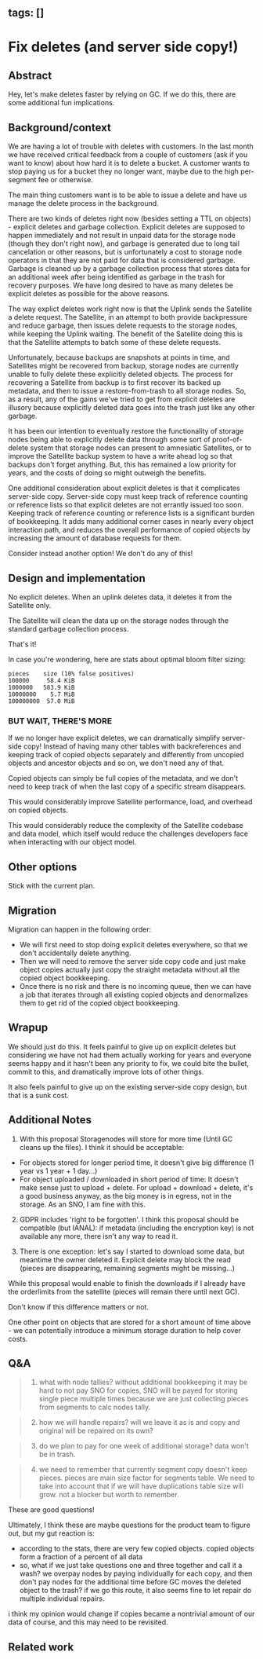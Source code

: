 tags: []
---

# Fix deletes (and server side copy!)

## Abstract

Hey, let's make deletes faster by relying on GC. If we do this, there are some
additional fun implications.

## Background/context

We are having a lot of trouble with deletes with customers. In the last month
we have received critical feedback from a couple of customers (ask if you want
to know) about how hard it is to delete a bucket. A customer wants to stop
paying us for a bucket they no longer want, maybe due to the high per-segment
fee or otherwise.

The main thing customers want is to be able to issue a delete and have us
manage the delete process in the background.

There are two kinds of deletes right now (besides setting a TTL on objects) - explicit deletes and garbage
collection. Explicit deletes are supposed to happen immediately and not result
in unpaid data for the storage node (though they don't right now), and garbage
is generated due to long tail cancelation or other reasons, but is unfortunately
a cost to storage node operators in that they are not paid for data that is
considered garbage. Garbage is cleaned up by a garbage collection process that
stores data for an additional week after being identified as garbage in the
trash for recovery purposes. We have long desired to have as many deletes be
explicit deletes as possible for the above reasons.

The way explict deletes work right now is that the Uplink sends the Satellite a
delete request. The Satellite, in an attempt to both provide backpressure and
reduce garbage, then issues delete requests to the storage nodes, while keeping
the Uplink waiting. The benefit of the Satellite doing this is that the
Satellite attempts to batch some of these delete requests.

Unfortunately, because backups are snapshots at points in time, and Satellites
might be recovered from backup, storage nodes are currently unable to fully
delete these explicitly deleted objects. The process for recovering a Satellite
from backup is to first recover its backed up metadata, and then to issue a
restore-from-trash to all storage nodes. So, as a result, any of the gains we've
tried to get from explicit deletes are illusory because explicitly deleted data
goes into the trash just like any other garbage.

It has been our intention to eventually restore the functionality of storage
nodes being able to explicitly delete data through some sort of proof-of-delete
system that storage nodes can present to amnesiatic Satellites, or to improve
the Satellite backup system to have a write ahead log so that backups don't
forget anything. But, this has remained a low priority for years, and the
costs of doing so might outweigh the benefits.

One additional consideration about explicit deletes is that it complicates
server-side copy. Server-side copy must keep track of reference counting or
reference lists so that explicit deletes are not errantly issued too soon.
Keeping track of reference counting or reference lists is a significant burden
of bookkeeping. It adds many additional corner cases in nearly every object
interaction path, and reduces the overall performance of copied objects by
increasing the amount of database requests for them.

Consider instead another option! We don't do any of this!

## Design and implementation

No explicit deletes. When an uplink deletes data, it deletes it from the
Satellite only.

The Satellite will clean the data up on the storage nodes through the standard
garbage collection process.

That's it!

In case you're wondering, here are stats about optimal bloom filter sizing:

```
pieces    size (10% false positives)
100000     58.4 KiB
1000000   583.9 KiB
10000000    5.7 MiB
100000000  57.0 MiB
```

### BUT WAIT, THERE'S MORE

If we no longer have explicit deletes, we can dramatically simplify server-side
copy! Instead of having many other tables with backreferences and keeping track
of copied objects separately and differently from uncopied objects and ancestor
objects and so on, we don't need any of that.

Copied objects can simply be full copies of the metadata, and we don't need to
keep track of when the last copy of a specific stream disappears.

This would considerably improve Satellite performance, load, and overhead on
copied objects.

This would considerably reduce the complexity of the Satellite codebase and data
model, which itself would reduce the challenges developers face when interacting
with our object model.

## Other options

Stick with the current plan.

## Migration

Migration can happen in the following order:

 * We will first need to stop doing explicit deletes everywhere, so that
   we don't accidentally delete anything.
 * Then we will need to remove the server side copy code and just make object
   copies actually just copy the straight metadata without all the copied object
   bookkeeping.
 * Once there is no risk and there is no incoming queue, then we can have a job
   that iterates through all existing copied objects and denormalizes them to
   get rid of the copied object bookkeeping.

## Wrapup

We should just do this. It feels painful to give up on explicit deletes but
considering we have not had them actually working for years and everyone seems
happy and it hasn't been any priority to fix, we could bite the bullet, commit
to this, and dramatically improve lots of other things.

It also feels painful to give up on the existing server-side copy design, but
that is a sunk cost.

## Additional Notes

1. With this proposal Storagenodes will store for more time (Until GC cleans up the files). I think it should be acceptable:

 * For objects stored for longer period time, it doesn't give big difference (1 year vs 1 year + 1 day...)
 * For object uploaded / downloaded in short period of time: It doesn't make sense just to upload + delete. For upload + download + delete, it's a good business anyway, as the big money is in egress, not in the storage. As an SNO, I am fine with this.

2. GDPR includes 'right to be forgotten'. I think this proposal should be compatible (but IANAL): if metadata (including the encryption key) is not available any more, there isn't any way to read it.

3. There is one exception: let's say I started to download some data, but meantime the owner deleted it. Explicit delete may block the read (pieces are disappearing, remaining segments might be missing...)

While this proposal would enable to finish the downloads if I already have the orderlimits from the satellite (pieces will remain there until next GC).

Don't know if this difference matters or not.

One other point on objects that are stored for a short amount of time above - we can potentially introduce a minimum storage duration to help cover costs.

## Q&A

> 1. what with node tallies? without additional bookkeeping it may be hard to not pay SNO for copies, SNO will be payed for storing single piece multiple times because we are just collecting pieces from segments to calc nodes tally.

> 2. how we will handle repairs? will we leave it as is and copy and original will be repaired on its own?

> 3. do we plan to pay for one week of additional storage? data won't be in trash.

> 4. we need to remember that currently segment copy doesn't keep pieces. pieces are main size factor for segments table. We need to take into account that if we will have duplications table size will grow. not a blocker but worth to remember.

These are good questions!

Ultimately, I think these are maybe questions for the product team to figure out, but my gut reaction is:

 * according to the stats, there are very few copied objects. copied objects form a fraction of a percent of all data
 * so, what if we just take questions one and three together and call it a wash? we overpay nodes by paying individually for each copy, and then don't pay nodes for the additional time before GC moves the deleted object to the trash? if we go this route, it also seems fine to let repair do multiple individual repairs.

i think my opinion would change if copies became a nontrivial amount of our data of course, and this may need to be revisited.

## Related work



